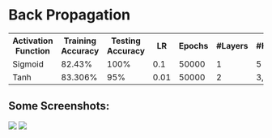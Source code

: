 # Back Propagation

  <table>
      <tr>
          <th>Activation Function</th>
          <th>Training Accuracy</th>
          <th>Testing Accuracy</th>
          <th>LR</th>
          <th>Epochs</th>
          <th>#Layers</th>
          <th>#HiddenNodes</th>
      </tr>
      <tr>
          <td>Sigmoid</td>
          <td>82.43%</td>
          <td>100%</td>
          <td>0.1</td>
          <td>50000</td>
          <td>1</td>
          <td>5</td>
      </tr>
      <tr>
          <td>Tanh</td>
          <td>83.306%</td>
          <td>95%</td>
          <td>0.01</td>
          <td>50000</td>
          <td>2</td>
          <td>3,4</td>
      </tr>
  </table>

## Some Screenshots:
<img src = "https://github.com/Fares3993/BackPropagation/assets/84674642/8c41c3d1-7073-4be1-85a9-7f1074afc145">
<img src = "https://github.com/Fares3993/BackPropagation/assets/84674642/2cdcd3a8-249c-498d-9d40-c0fb072cac1f">
